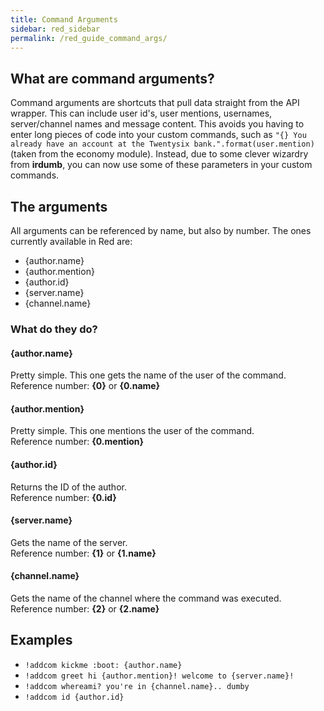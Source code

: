 ```yaml
---
title: Command Arguments
sidebar: red_sidebar
permalink: /red_guide_command_args/
---
```


## What are command arguments?

Command arguments are shortcuts that pull data straight from the API wrapper. This can include user id's, user mentions, usernames, server/channel names and message content. This avoids you having to enter long pieces of code into your custom commands, such as `"{} You already have an account at the Twentysix bank.".format(user.mention)` (taken from the economy module). Instead, due to some clever wizardry from **irdumb**, you can now use some of these parameters in your custom commands.

## The arguments

All arguments can be referenced by name, but also by number. The ones currently available in Red are:  
* {author.name}  
* {author.mention}  
* {author.id}  
* {server.name}  
* {channel.name}  

### What do they do?

#### {author.name}

Pretty simple. This one gets the name of the user of the command.  
Reference number: **{0}** or **{0.name}**

#### {author.mention}

Pretty simple. This one mentions the user of the command.  
Reference number: **{0.mention}**

#### {author.id}

Returns the ID of the author.  
Reference number: **{0.id}**

#### {server.name}

Gets the name of the server.  
Reference number: **{1}** or **{1.name}**

#### {channel.name}

Gets the name of the channel where the command was executed.  
Reference number: **{2}** or **{2.name}**

## Examples

* `!addcom kickme :boot: {author.name}`
* `!addcom greet hi {author.mention}! welcome to {server.name}!`
* `!addcom whereami? you're in {channel.name}.. dumby`
* `!addcom id {author.id}`